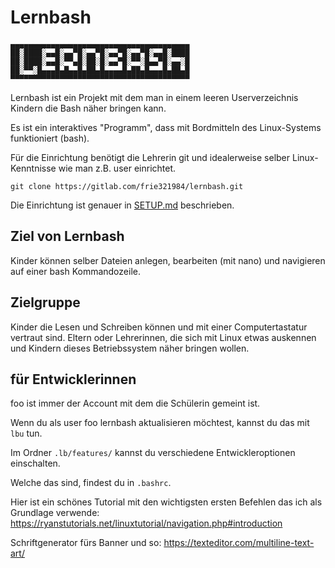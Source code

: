 # Lernbash

```
▄▄▄▄▄▄▄▄▄▄▄▄▄▄▄▄▄▄▄▄▄▄▄▄▄▄▄▄▄▄▄▄▄▄▄▄▄▄▄▄  
██░████░▄▄█░▄▄▀█░▄▄▀█░▄▄▀█░▄▄▀█░▄▄█░████  
██░████░▄▄█░▀▀▄█░██░█░▄▄▀█░▀▀░█▄▄▀█░▄▄░█  
██░▀▀░█▄▄▄█▄█▄▄█▄██▄█▄▄▄▄█▄██▄█▄▄▄█▄██▄█  
▀▀▀▀▀▀▀▀▀▀▀▀▀▀▀▀▀▀▀▀▀▀▀▀▀▀▀▀▀▀▀▀▀▀▀▀▀▀▀▀
```

Lernbash ist ein Projekt mit dem man in einem leeren Userverzeichnis Kindern die Bash näher bringen kann.

Es ist ein interaktives "Programm", dass mit Bordmitteln des Linux-Systems funktioniert (bash).

Für die Einrichtung benötigt die Lehrerin git und idealerweise selber Linux-Kenntnisse wie man z.B. user einrichtet.

`git clone https://gitlab.com/frie321984/lernbash.git`

Die Einrichtung ist genauer in [SETUP.md](SETUP.md) beschrieben.

Ziel von Lernbash
------------
Kinder können selber Dateien anlegen, bearbeiten (mit nano) und navigieren auf einer bash Kommandozeile.

Zielgruppe
------------
Kinder die Lesen und Schreiben können und mit einer Computertastatur vertraut sind.
Eltern oder Lehrerinnen, die sich mit Linux etwas auskennen und Kindern dieses Betriebssystem näher bringen wollen.

für Entwicklerinnen
-------------

foo ist immer der Account mit dem die Schülerin gemeint ist.

Wenn du als user foo lernbash aktualisieren möchtest, kannst du das mit `lbu` tun.

Im Ordner `.lb/features/` kannst du verschiedene Entwickleroptionen einschalten.

Welche das sind, findest du in `.bashrc`.

Hier ist ein schönes Tutorial mit den wichtigsten ersten Befehlen das ich als Grundlage verwende:
https://ryanstutorials.net/linuxtutorial/navigation.php#introduction

Schriftgenerator fürs Banner und so:
https://texteditor.com/multiline-text-art/
